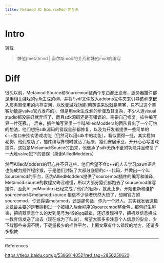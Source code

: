 ```yaml
---
title: Metamod 和 ScourceMod 的关系
---
```


# Intro

转载

> 妹他(meta)mod | 索尔斯mod的关系和妹他mod的编写

# Diff

很久以前，Metamod:Source和Sourcemod这两个东西都还没有，服务器插件都是用相关游戏的sdk生成的dll，并将*.vdf文件放入addons文件夹来引导该dll来嵌入服务器使用的内存空间，以改变游戏功能(用英语来说就是黑客，只不过这个黑客功能是valve官方发布的)，但是用sdk生成dll的步骤及其复杂，不少人连visual studio都没装好就弃坑了，而且sdk源码还是有错误的，需要自己修复，插件编写界一片死寂。。 后来，插件编写界里一个叫AlliedModders的团队冒出了一个可怕的想法，他们想把sdk源码的错误全部都修复，以及为开发者提供一些简单的c++接口来挂钩游戏功能（仍然可以用sdk中的功能），看似慌得一批，其实稳如老狗，他们成功了，插件编写界顿时就活了起来，猿们安居乐业，开开心心写游戏插件，这就是Metamod:Source的由来，他继承了sdk无所不至的功能并且修复了一大堆valve犯下的错误（感谢AlliedModders）

然而AlliedModders的野心并不只这些，他们希望不会c++的人去学习pawn语言也能成为插件程序猴，于是他们封装了大部分底层的c++代码，并做出一个叫Sourcemod的平台，因为AlliedModders提供了sourcemod插件的编写和编译，Metamod:source的教程又晦涩难懂，所以大部分猿们都跑去了sourcemod编写插件，至此AlliedModders已经完成了他们的目标，就此止步，开始更新和维护sourcemod与metamod:source 相信不少读者恍然大悟了，想用官方的sourcemod，你还得装metamod，还是那句话，作为一个好人，其实我发表这篇文章最主要的是我碰到过一个被植入后台程序的sourcemod整合包，那包好生厉害，把机器信息什么的发到尾号为49的qq邮箱，还好发现得早，把机器信息换成一教育信发送了出去（现在成为了队友），希望大家多多注意个人信息的安全，少下载那些来源不明，下载量极少的插件平台，上面文章有什么错误的地方，还请多多指教









---

References

https://tieba.baidu.com/p/5386814052?red_tag=2856250620